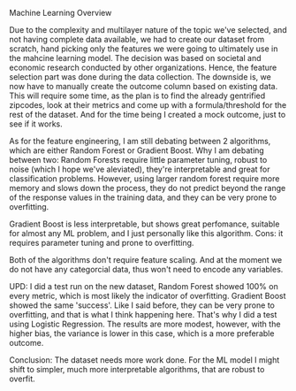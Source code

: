 Machine Learning Overview 

Due to the complexity and multilayer nature of the topic we've selected, and not having complete data available, we had to create our dataset from scratch, hand picking only the features we were going to ultimately use in the mahcine learning model. 
The decision was based on societal and economic research conducted by other organizations.
Hence, the feature selection part was done during the data collection. The downside is, we now have to manually create the outcome column based on existing data. This will require some time, as the plan is to find the already gentrified zipcodes, look at their metrics and come up with a formula/threshold for the rest of the dataset. And for the time being I created a mock outcome, just to see if it works. 

As for the feature engineering, I am still debating between 2 algorithms, which are either Random Forest or Gradient Boost. 
Why I am debating between two:
Random Forests require little parameter tuning, robust to noise (which I hope we've aleviated), they're interpretable and great for classification problems. However, using larger random forest require more memory and slows down the process, they do not predict beyond the range of the response values in the training data, and they can be very prone to overfitting. 

Gradient Boost is less interpretable, but shows great perfomance, suitable for almost any ML problem, and I just personally like this algorithm. Cons: it requires parameter tuning and prone to overfitting. 

Both of the algorithms don't require feature scaling.
And at the moment we do not have any categorcial data, thus won't need to encode any variables. 

UPD: I did a test run on the new dataset, Random Forest showed 100% on every metric, which is most likely the indicator of overfitting. Gradient Boost showed the same 'success'. Like I said before, they can be very prone to overfitting, and that is what I think happening here. 
That's why I did a test using Logistic Regression. The results are more modest, however, with the higher bias, the variance is lower in this case, which is a more preferable outcome. 

Conclusion:
The dataset needs more work done. For the ML model I might shift to simpler, much more interpretable algorithms, that are robust to overfit.
